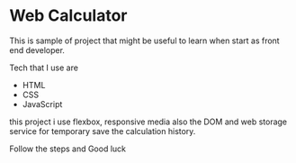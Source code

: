 # Web Calculator

This is sample of project that might be useful to learn when start as front end developer.

Tech that I use are
- HTML
- CSS
- JavaScript

this project i use flexbox, responsive media also the DOM and web storage service for temporary save the calculation history.

Follow the steps and Good luck